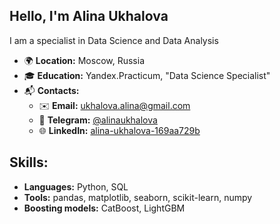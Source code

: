 ## Hello, I'm Alina Ukhalova

 I am a specialist in Data Science and Data Analysis

- 🌍 **Location:** Moscow, Russia  
- 🎓 **Education:** Yandex.Practicum, "Data Science Specialist"  
- 📬 **Contacts:**
     - ✉️ **Email:** [ukhalova.alina@gmail.com](mailto:ukhalova.alina@gmail.com)  
     - 📱 **Telegram:** [@alinaukhalova](https://t.me/alinaukhalova)  
     - 🌐 **LinkedIn:** [alina-ukhalova-169aa729b](https://www.linkedin.com/in/alina-ukhalova-169aa729b/)
 
## Skills:
- **Languages:** Python, SQL
- **Tools:** pandas, matplotlib, seaborn, scikit-learn, numpy
- **Boosting models:** CatBoost, LightGBM
<!--
**alinaukhalova/alinaukhalova** is a ✨ _special_ ✨ repository because its `README.md` (this file) appears on your GitHub profile.

Here are some ideas to get you started:

- 🔭 I’m currently working on ...
- 🌱 I’m currently learning ...
- 👯 I’m looking to collaborate on ...
- 🤔 I’m looking for help with ...
- 💬 Ask me about ...
- 📫 How to reach me: ...
- 😄 Pronouns: ...
- ⚡ Fun fact: ...
-->
